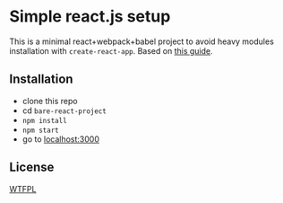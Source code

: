 # Simple react.js setup

This is a minimal react+webpack+babel project to avoid heavy modules installation with `create-react-app`. Based on [this guide](https://www.robinwieruch.de/minimal-react-webpack-babel-setup).

## Installation

- clone this repo
- cd `bare-react-project`
- `npm install`
- `npm start`
- go to [localhost:3000](http://localhost:3000)

## License

[WTFPL](http://www.wtfpl.net/txt/copying/)